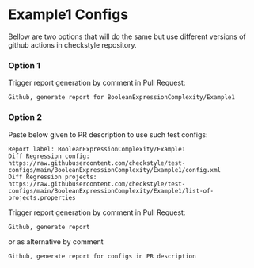 # Example1 Configs

Bellow are two options that will do the same but use different versions
of github actions in checkstyle repository.


### Option 1
Trigger report generation by comment in Pull Request:
```
Github, generate report for BooleanExpressionComplexity/Example1
```

### Option 2

Paste below given to PR description to use such test configs:
```
Report label: BooleanExpressionComplexity/Example1
Diff Regression config: https://raw.githubusercontent.com/checkstyle/test-configs/main/BooleanExpressionComplexity/Example1/config.xml
Diff Regression projects: https://raw.githubusercontent.com/checkstyle/test-configs/main/BooleanExpressionComplexity/Example1/list-of-projects.properties
```

Trigger report generation by comment in Pull Request:
```
Github, generate report
```
or as alternative by comment
```
Github, generate report for configs in PR description
```
